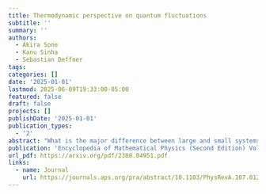 ```yaml
---
title: Thermodynamic perspective on quantum fluctuations
subtitle: ''
summary: ''
authors:
  - Akira Sone
  - Kanu Sinha
  - Sebastian Deffner
tags:
categories: []
date: '2025-01-01'
lastmod: 2025-06-09T19:33:00-05:00
featured: false
draft: false
projects: []
publishDate: '2025-01-01'
publication_types:
  - '2'
abstract: "What is the major difference between large and small systems? At small length-scales the dynamics is dominated by fluctuations, whereas at large scales fluctuations are irrelevant. Therefore, any thermodynamically consistent description of quantum systems necessitates a thorough understanding of the nature and consequences of fluctuations. In this chapter, we outline two closely related fields of research that are commonly considered separately -- fluctuation forces and fluctuation theorems. Focusing on the main gist of these exciting and vivid fields of modern research, we seek to provide a instructive entry point for both communities of researchers interested in learning about the other."
publication: 'Encyclopedia of Mathematical Physics (Second Edition) Volume 2, Pages 224-236. [DOI:10.1016/B978-0-323-95703-8.00106-3](https://doi.org/10.1016/B978-0-323-95703-8.00106-3)'
url_pdf: https://arxiv.org/pdf/2308.04951.pdf
links:
  - name: Journal
    url: https://journals.aps.org/pra/abstract/10.1103/PhysRevA.107.012209
---
```

